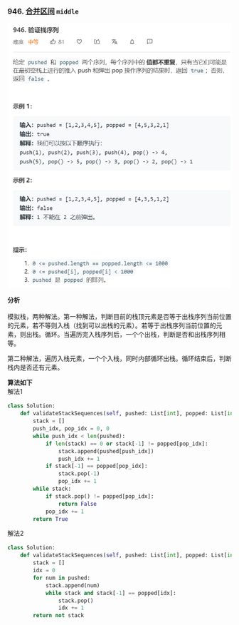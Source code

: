 


### 946. [合并区间](https://leetcode-cn.com/problems/validate-stack-sequences/) ```middle```
<img src="img/946.png" width="">

**分析**<br/><br/>
模拟栈，两种解法。第一种解法，判断目前的栈顶元素是否等于出栈序列当前位置的元素，若不等则入栈（找到可以出栈的元素）。若等于出栈序列当前位置的元素，则出栈。循环。当遍历完入栈序列后，一个个出栈，判断是否和出栈序列相等。

第二种解法，遍历入栈元素，一个个入栈，同时内部循环出栈。循环结束后，判断栈内是否还有元素。



**算法如下**<br/>
解法1
```python
class Solution:
    def validateStackSequences(self, pushed: List[int], popped: List[int]) -> bool:
        stack = []
        push_idx, pop_idx = 0, 0
        while push_idx < len(pushed):
            if len(stack) == 0 or stack[-1] != popped[pop_idx]:
                stack.append(pushed[push_idx])
                push_idx += 1
            if stack[-1] == popped[pop_idx]:
                stack.pop(-1)
                pop_idx += 1
        while stack:
            if stack.pop() != popped[pop_idx]:
                return False
            pop_idx += 1
        return True
```

解法2
```python
class Solution:
    def validateStackSequences(self, pushed: List[int], popped: List[int]) -> bool:
        stack = []
        idx = 0
        for num in pushed:
            stack.append(num)
            while stack and stack[-1] == popped[idx]:
                stack.pop()
                idx += 1
        return not stack
```